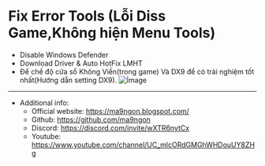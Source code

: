 # Fix Error Tools (Lỗi Diss Game,Không hiện Menu Tools)
* Disable Windows Defender
* Download Driver & Auto HotFix LMHT
* Để chế độ cửa sổ Không Viền(trong game) Và DX9 để có trải nghiệm tốt nhất(Hướng dẫn setting DX9).
![İmage](https://cdn.discordapp.com/attachments/821675081934569473/910458168797192192/68747470733a2f2f312e62702e626c6f6773706f742e636f6d2f2d6138754e4e455a545f73382f58384448426842326842492f41414141414141414347342f47675f764f636e6a744c51776a6843444c3649612d5573444d762d475055435041435063424741595943772f7331.png)
------------
   * Additional info:
        * Official website: https://ma9ngon.blogspot.com/
        * Github: https://github.com/ma9ngon
        * Discord: https://discord.com/invite/wXTR6nytCx
        * Youtube: https://www.youtube.com/channel/UC_mlcORdGMGhWHDouUY8ZHg
